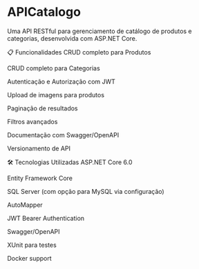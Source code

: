 # APICatalogo

Uma API RESTful para gerenciamento de catálogo de produtos e categorias, desenvolvida com ASP.NET Core.

📋 Funcionalidades
CRUD completo para Produtos

CRUD completo para Categorias

Autenticação e Autorização com JWT

Upload de imagens para produtos

Paginação de resultados

Filtros avançados

Documentação com Swagger/OpenAPI

Versionamento de API

🛠 Tecnologias Utilizadas
ASP.NET Core 6.0

Entity Framework Core

SQL Server (com opção para MySQL via configuração)

AutoMapper

JWT Bearer Authentication

Swagger/OpenAPI

XUnit para testes

Docker support
